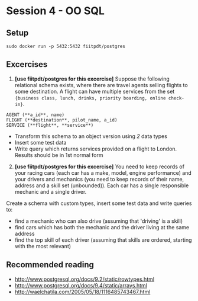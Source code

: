 # Session 4 - OO SQL

## Setup

````
sudo docker run -p 5432:5432 fiitpdt/postgres
````

## Excercises

1. **[use fiitpdt/postgres for this excercise]** Suppose the following relational schema exists, where there are travel agents selling flights to some destination. A flight can have multiple services from the set `{business class, lunch, drinks, priority boarding, online check-in}`.

  ````
  AGENT (**a_id**, name)
  FLIGHT (**destination**, pilot_name, a_id)
  SERVICE (**flight**, **service**)
  ````

  - Transform this schema to an object version using *2* data types 
  - Insert some test data
  - Write query which returns services provided on a flight to London. Results should be in 1st normal form

2. **[use fiitpdt/postgres for this excercise]** You need to keep records of your racing cars (each car has a make, model, engine performance) and your drivers and mechanics (you need to keep records of their name, address and a skill set (unbounded)). Each car has a single responsible mechanic and a single driver.

  Create a schema with custom types, insert some test data and write queries to:
  
  - find a mechanic who can also drive (assuming that 'driving' is a skill)
  - find cars which has both the mechanic and the driver living at the same address
  - find the top skill of each driver (assuming that skills are ordered, starting with the most relevant)

## Recommended reading

- http://www.postgresql.org/docs/9.2/static/rowtypes.html
- http://www.postgresql.org/docs/9.4/static/arrays.html
- http://waelchatila.com/2005/05/18/1116485743467.html

